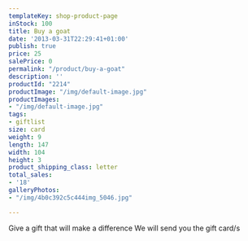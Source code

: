 ```yaml
---
templateKey: shop-product-page
inStock: 100
title: Buy a goat
date: '2013-03-31T22:29:41+01:00'
publish: true
price: 25
salePrice: 0
permalink: "/product/buy-a-goat"
description: ''
productId: "2214"
productImage: "/img/default-image.jpg"
productImages:
- "/img/default-image.jpg"
tags:
- giftlist
size: card
weight: 9
length: 147
width: 104
height: 3
product_shipping_class: letter
total_sales:
- '18'
galleryPhotos:
- "/img/4b0c392c5c444img_5046.jpg"

---
```

Give a gift that will make a difference We will send you the gift card/s